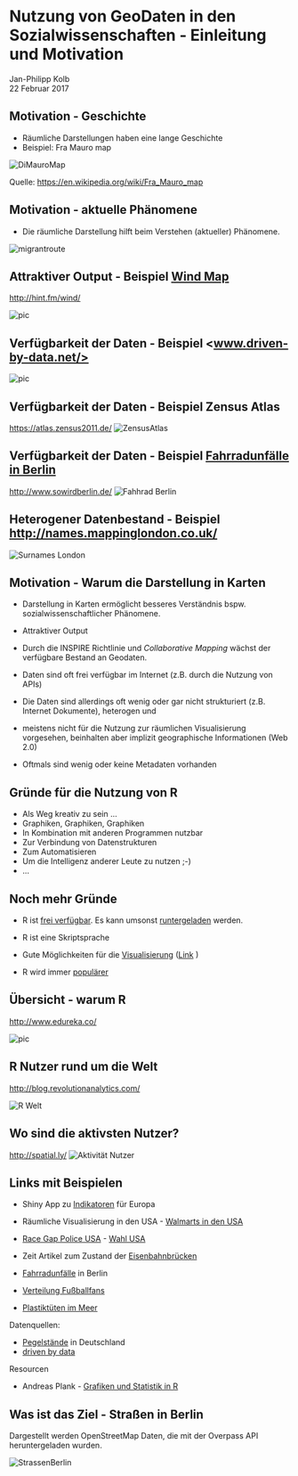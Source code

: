 # Nutzung von GeoDaten in den Sozialwissenschaften - Einleitung und Motivation
Jan-Philipp Kolb  
22 Februar 2017  

## Motivation - Geschichte

- Räumliche Darstellungen haben eine lange Geschichte
- Beispiel: Fra Mauro map

![DiMauroMap](https://raw.githubusercontent.com/Japhilko/GeoData/master/data/figure/FraMauroDetailedMap.jpeg.jpg)

Quelle: <https://en.wikipedia.org/wiki/Fra_Mauro_map>

## Motivation - aktuelle Phänomene

- Die räumliche Darstellung hilft beim Verstehen (aktueller)  Phänomene.

![migrantroute](https://camo.githubusercontent.com/5cb1ec9daa4eac2f5ecfd2a6af1de67d8536bd2b/687474703a2f2f69636865662e626263692e636f2e756b2f6e6577732f3632342f63707370726f6470622f333246362f70726f64756374696f6e2f5f38353136343033315f6d696772616e745f6a6f75726e6579735f7475726b65795f746f5f6765726d616e795f3632342e706e67)



## Attraktiver Output - Beispiel [Wind Map](http://hint.fm/wind/)

<http://hint.fm/wind/>

![pic](http://www.flowjustflow.com/wp-content/gallery/hint-fm/high-res-3600.jpg)



## Verfügbarkeit der Daten - Beispiel <www.driven-by-data.net/>

![pic](http://driven-by-data.net/images/working-women-full.png)


## Verfügbarkeit der Daten - Beispiel Zensus Atlas

<https://atlas.zensus2011.de/>
![ZensusAtlas](https://raw.githubusercontent.com/Japhilko/GeoData/master/data/figure/Zensus_Mannheim2.png)


## Verfügbarkeit der Daten - Beispiel [Fahrradunfälle in Berlin](http://michael-hoerz.de/maps/berlin-bike/)

<http://www.sowirdberlin.de/>
![Fahhrad Berlin](https://asset0.torial.com/system/portfolio_item_images/production/2014/07/21/m5we1vmq6_preview_image_9678.jpg)



## Heterogener Datenbestand - Beispiel <http://names.mappinglondon.co.uk/>

![Surnames London](http://mappinglondon.co.uk/wp-content/uploads/2011/11/surnames1.png)


## Motivation - Warum die Darstellung in Karten

- Darstellung in Karten ermöglicht besseres Verständnis bspw. sozialwissenschaftlicher Phänomene.

- Attraktiver Output

- Durch die INSPIRE Richtlinie und *Collaborative Mapping* wächst der verfügbare Bestand an Geodaten.

- Daten sind oft frei verfügbar im Internet (z.B. durch die Nutzung von APIs)
- Die Daten sind allerdings oft wenig oder gar nicht strukturiert (z.B. Internet Dokumente), heterogen und
- meistens nicht für die Nutzung zur räumlichen Visualisierung vorgesehen, beinhalten aber implizit  geographische Informationen (Web 2.0)
- Oftmals sind wenig oder keine Metadaten vorhanden

## Gründe für die Nutzung von R

- Als Weg kreativ zu sein ...
- Graphiken, Graphiken, Graphiken
- In Kombination mit anderen Programmen nutzbar
- Zur Verbindung von Datenstrukturen
- Zum Automatisieren
- Um die Intelligenz anderer Leute zu nutzen ;-)
- ...


## Noch mehr Gründe

- R ist [frei verfügbar](http://www.inside-r.org/why-use-r). Es kann umsonst [runtergeladen](http://mirrors.softliste.de/cran/) werden.

- R ist eine Skriptsprache 
- Gute Möglichkeiten für die [Visualisierung](http://research.stowers-institute.org/efg/R/) ([Link](http://www.sr.bham.ac.uk/~ajrs/R/r-gallery.html) )

- R wird immer [populärer](https://twitter.com/josiahjdavis/status/559778930476220418)

## Übersicht - warum R

<http://www.edureka.co/>

![pic](http://d287f0h5fel5hu.cloudfront.net/blog/wp-content/uploads/2013/06/bar-learn-r-img11.png)

## R Nutzer rund um die Welt

<http://blog.revolutionanalytics.com/>

![R Welt](http://revolution-computing.typepad.com/.a/6a010534b1db25970b0191035099d8970c-pi)

## Wo sind die aktivsten Nutzer?

<http://spatial.ly/>
![Aktivität Nutzer](http://spatial.ly/wp-content/uploads/2013/06/r_activity.png)


## Links mit Beispielen

- Shiny App zu [Indikatoren](https://japhilko.shinyapps.io/Choropleths/) für Europa

- Räumliche Visualisierung in den USA - [Walmarts in den USA](https://rpubs.com/Radcliffe/walmart)
- [Race Gap Police USA](http://www.nytimes.com/interactive/2014/09/03/us/the-race-gap-in-americas-police-departments.html?_r=0) - [Wahl USA](http://fivethirtyeight.com/)

- Zeit Artikel zum Zustand der [Eisenbahnbrücken](http://detektor.fm/digital/datenjournalismus-interaktive-karte-zeigt-marode-deutsche-bahn-bruecken) 

- [Fahrradunfälle](http://michael-hoerz.de/maps/berlin-bike/) in Berlin

- [Verteilung Fußballfans](http://interaktiv.morgenpost.de/beta-fussballkarte/#7/51.258/10.756)

- [Plastiktüten im Meer](http://news.nationalgeographic.com/news/2014/07/140715-ocean-plastic-debris-trash-pacific-garbage-patch/)


Datenquellen: 

- [Pegelstände](https://www.pegelonline.wsv.de/gast/start) in Deutschland
- [driven by data](http://driven-by-data.net/)

Resourcen

- Andreas Plank - [Grafiken und Statistik in R](http://www.chironomidaeproject.com/fileadmin/downloads/Formeln_in_R.pdf)

## Was ist das Ziel - Straßen in Berlin

Dargestellt werden OpenStreetMap Daten, die mit der Overpass API heruntergeladen wurden.

![StrassenBerlin](https://raw.githubusercontent.com/Japhilko/GeoData/master/data/figure/streets_Berlin2.png)


